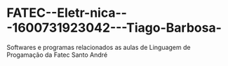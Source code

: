 # FATEC--Eletr-nica---1600731923042---Tiago-Barbosa-
Softwares e programas relacionados as aulas de Linguagem de Progamação da Fatec Santo André
